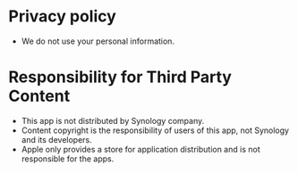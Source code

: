 # Privacy policy

- We do not use your personal information.


# Responsibility for Third Party Content
- This app is not distributed by Synology company.
- Content copyright is the responsibility of users of this app, not Synology and its developers.
- Apple only provides a store for application distribution and is not responsible for the apps.
